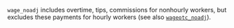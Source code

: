 `wage_noadj` includes overtime, tips, commissions for nonhourly workers, but excludes these payments for hourly workers (see also [`wageotc_noadj`](wageotc_noadj.md)).
